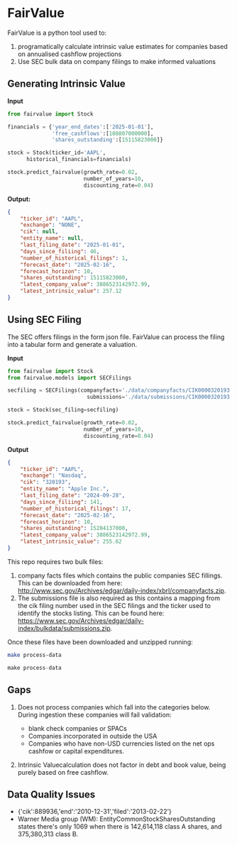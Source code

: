 # FairValue

FairValue is a python tool used to:
1. programatically calculate intrinsic value estimates for companies based on annualised cashflow projections
2. Use SEC bulk data on company filiings to make informed valuations

## Generating Intrinsic Value

**Input**
```Python
from fairvalue import Stock

financials = {'year_end_dates':['2025-01-01'],
              'free_cashflows':[108807000000],
              'shares_outstanding':[15115823000]}

stock = Stock(ticker_id='AAPL',
      historical_financials=financials)

stock.predict_fairvalue(growth_rate=0.02,
                        number_of_years=10,
                        discounting_rate=0.04)
```

**Output:**
```json
{
    "ticker_id": "AAPL",
    "exchange": "NONE",
    "cik": null,
    "entity_name": null,
    "last_filing_date": "2025-01-01",
    "days_since_filiing": 46,
    "number_of_historical_filings": 1,
    "forecast_date": "2025-02-16",
    "forecast_horizon": 10,
    "shares_outstanding": 15115823000,
    "latest_company_value": 3886523142972.99,
    "latest_intrinsic_value": 257.12
}
```

## Using SEC Filing
The SEC offers filings in the form json file. FairValue can process the filing into a tabular form and generate a valuation.

**Input**
```python
from fairvalue import Stock
from fairvalue.models import SECFilings

secfiling = SECFilings(companyfacts='./data/companyfacts/CIK0000320193.json',
                         submissions='./data/submissions/CIK0000320193.json')

stock = Stock(sec_filing=secfiling)

stock.predict_fairvalue(growth_rate=0.02,
                        number_of_years=10,
                        discounting_rate=0.04)
```

**Output**
```json
{
    "ticker_id": "AAPL",
    "exchange": "Nasdaq",
    "cik": "320193",
    "entity_name": "Apple Inc.",
    "last_filing_date": "2024-09-28",
    "days_since_filiing": 141,
    "number_of_historical_filings": 17,
    "forecast_date": "2025-02-16",
    "forecast_horizon": 10,
    "shares_outstanding": 15204137000,
    "latest_company_value": 3886523142972.99,
    "latest_intrinsic_value": 255.62
}
```


This repo requires two bulk files:

1. company facts files which contains the public companies SEC fillings. This can be downloaded from here: http://www.sec.gov/Archives/edgar/daily-index/xbrl/companyfacts.zip.
2. The submissions file is also required as this contains a mapping from the cik filing number used in the SEC filings and the ticker used to identify the stocks listing. This can be found here: https://www.sec.gov/Archives/edgar/daily-index/bulkdata/submissions.zip.

Once these files have been downloaded and unzipped running:

```bash
make process-data
```

```python
make process-data
```

## Gaps
1. Does not process companies which fall into the categories below. During ingestion these companies will fail validation:
    - blank check companies or SPACs
    - Companies incorporated in outside the USA
    - Companies who have non-USD currencies listed on the net ops cashfow or capital expenditures.

2. Intrinsic Valuecalculation does not factor in debt and book value, being purely based on free cashflow.


## Data Quality Issues
- {'cik':889936,'end':'2010-12-31','filed':'2013-02-22'}
- Warner Media group (WM): EntityCommonStockSharesOutstanding states there's only 1069 when there is 142,614,118 class A shares, and 375,380,313 class B.
